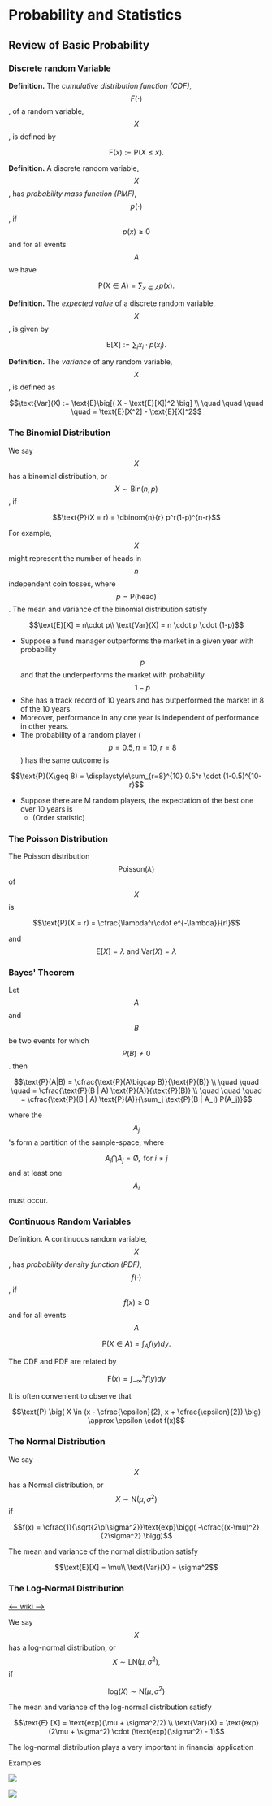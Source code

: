 # Probability and Statistics

## Review of Basic Probability

### Discrete random Variable

**Definition.** The _cumulative distribution function \(CDF\)_, $$F(\cdot)$$ , of a random variable, $$X$$ , is defined by 

$$\text{F}(x) := \text{P}(X \leq x).$$ 

**Definition.** A discrete random variable, $$X$$ , has _probability mass function \(PMF\)_, $$p(\cdot)$$, if $$p(x) \geq 0$$ and for all events $$A$$  we have

$$\text{P}(X \in A ) = \displaystyle\sum_{x\in A} p(x).$$ 

**Definition.** The _expected value_ of a discrete random variable, $$X$$ , is given by

$$\text{E}[X] := \displaystyle\sum_{i} x_i \cdot p(x_i). $$ 

**Definition.** The _variance_ of any random variable, $$X$$, is defined as 

$$\text{Var}(X) := \text{E}\big[( X - \text{E}[X])^2 \big] \\ \quad \quad \quad \quad = \text{E}[X^2] - \text{E}[X]^2$$ 

### The Binomial Distribution

We say $$X$$ has a binomial distribution, or $$X \sim \text{Bin}(n, p)$$ , if

$$\text{P}(X = r) = \dbinom{n}{r} p^r(1-p)^{n-r}$$ 

For example, $$X$$ might represent the number of heads in $$n$$ independent coin tosses, where $$p = \text{P(head)}$$ . The mean and variance of the binomial distribution satisfy

$$\text{E}[X] = n\cdot p\\ \text{Var}(X) = n \cdot p \cdot (1-p)$$ 

* Suppose a fund manager outperforms the market in a given year with probability $$p$$ and that the underperforms the market with probability $$1-p$$ 
* She has a track record of 10 years and has outperformed the market in 8 of the 10 years. 
* Moreover, performance in any one year is independent of performance in other years. 
* The probability of a random player \( $$p = 0.5, n=10, r=8$$ \) has the same outcome is

$$\text{P}(X\geq 8) = \displaystyle\sum_{r=8}^{10} 0.5^r \cdot (1-0.5)^{10-r}$$ 

* Suppose there are M random players, the expectation of the best one over 10 years is
  * \(Order statistic\)

### The Poisson Distribution

The Poisson distribution $$\text{Poisson}(\lambda)$$ of $$X$$ is

$$\text{P}(X = r) = \cfrac{\lambda^r\cdot e^{-\lambda}}{r!}$$ 

and $$\text{E}[X] = \lambda \text{ and } \text{Var}(X) = \lambda$$ 

### Bayes' Theorem

Let $$A$$ and $$B$$ be two events for which $$P(B) \neq0$$ . then

$$\text{P}(A|B) = \cfrac{\text{P}(A\bigcap B)}{\text{P}(B)} \\ \quad \quad \quad = \cfrac{\text{P}(B | A) \text{P}(A)}{\text{P}(B)} \\ \quad \quad \quad = \cfrac{\text{P}(B | A) \text{P}(A)}{\sum_j \text{P}(B | A_j) P(A_j)}$$ 

where the $$A_j $$ 's form a partition of the sample-space, where

$$A_i \bigcap A_j  = \text{\O}, \text{ for } i \neq j$$ and at least one $$A_i$$ must occur.

### Continuous Random Variables

Definition. A continuous random variable, $$X$$ , has _probability density function \(PDF\)_, $$f(\cdot)$$ , if $$f(x) \geq 0$$ and for all events $$A$$ 

$$\text{P}(X \in A) = \displaystyle\int_{A} f(y) dy.$$ 

The CDF and PDF are related by 

$$\text{F}(x) = \displaystyle\int_{-\infty}^{x} f(y) dy$$ 

It is often convenient to observe that

$$\text{P} \big( X \in (x - \cfrac{\epsilon}{2}, x + \cfrac{\epsilon}{2}) \big) \approx \epsilon \cdot f(x)$$ 

### The Normal Distribution

We say $$X$$ has a Normal distribution, or $$X \sim \text{N}(\mu, \sigma^2)$$ if 

$$f(x) = \cfrac{1}{\sqrt{2\pi\sigma^2}}\text{exp}\bigg( -\cfrac{(x-\mu)^2}{2\sigma^2} \bigg)$$ 

The mean and variance of the normal distribution satisfy

$$\text{E}[X] = \mu\\ \text{Var}(X) = \sigma^2$$ 

### The Log-Normal Distribution

[&lt;-- wiki --&gt;](https://en.wikipedia.org/wiki/Log-normal_distribution)

We say $$X$$ has a log-normal distribution, or $$X \sim \text{LN}(\mu, \sigma^2),$$ if 

$$\text{log}(X) \sim \text{N}(\mu, \sigma^2)$$ 

The mean and variance of the log-normal distribution satisfy

$$\text{E} [X] = \text{exp}(\mu + \sigma^2/2) \\ \text{Var}(X) = \text{exp}(2\mu + \sigma^2) \cdot (\text{exp}(\sigma^2) - 1)$$ 

The log-normal distribution plays a very important in financial application

Examples

![](../.gitbook/assets/image%20%2846%29.png)

![](../.gitbook/assets/image%20%2847%29.png)

